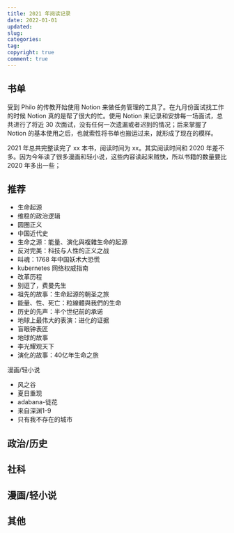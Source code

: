 ```yaml
---
title: 2021 年阅读记录
date: 2022-01-01
updated:
slug:
categories:
tag:
copyright: true
comment: true
---
```


## 书单

受到 Philo 的传教开始使用 Notion 来做任务管理的工具了。在九月份面试找工作的时候 Notion 真的是帮了很大的忙。使用 Notion 来记录和安排每一场面试，总共进行了将近 30 次面试，没有任何一次遗漏或者迟到的情况；后来掌握了 Notion 的基本使用之后，也就索性将书单也搬运过来，就形成了现在的模样。

2021 年总共完整读完了 xx 本书，阅读时间为 xx。其实阅读时间和 2020 年差不多。因为今年读了很多漫画和轻小说，这些内容读起来贼快，所以书籍的数量要比 2020 年多出一些；

## 推荐

- 生命起源
- 维稳的政治逻辑
- 圆圈正义
- 中国近代史
- 生命之源：能量、演化與複雜生命的起源
- 反对完美：科技与人性的正义之战
- 叫魂：1768 年中国妖术大恐慌
- kubernetes 网络权威指南
- 改革历程
- 别逗了，费曼先生
- 祖先的故事：生命起源的朝圣之旅
- 能量、性、死亡：粒線體與我們的生命
- 历史的先声：半个世纪前的承诺
- 地球上最伟大的表演：进化的证据
- 盲眼钟表匠
- 地球的故事
- 李光耀观天下
- 演化的故事：40亿年生命之旅



漫画/轻小说

- 风之谷
- 夏日重现
- adabana-徒花
- 来自深渊1-9
- 只有我不存在的城市

## 政治/历史

## 社科

## 漫画/轻小说

## 其他